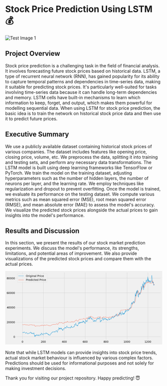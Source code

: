 # Stock Price Prediction Using LSTM 💰

![Test Image 1](https://potomacpulse.org/wp-content/uploads/2023/03/stockmarket.jpeg?w=640)

## Project Overview

Stock price prediction is a challenging task in the field of financial analysis. It involves forecasting future stock prices based on historical data. LSTM, a type of recurrent neural network (RNN), has gained popularity for its ability to capture temporal patterns and dependencies in time-series data, making it suitable for predicting stock prices. It's particularly well-suited for tasks involving time-series data because it can handle long-term dependencies and memory. LSTM cells have built-in mechanisms to learn which information to keep, forget, and output, which makes them powerful for modelling sequential data. When using LSTM for stock price prediction, the basic idea is to train the network on historical stock price data and then use it to predict future prices. 

## Executive Summary

We use a publicly available dataset containing historical stock prices of various companies. The dataset includes features like opening price, closing price, volume, etc. We preprocess the data, splitting it into training and testing sets, and perform any necessary data transformations. The LSTM model is built using deep learning frameworks like TensorFlow or PyTorch. We train the model on the training dataset, adjusting hyperparameters such as the number of hidden layers, the number of neurons per layer, and the learning rate. We employ techniques like regularization and dropout to prevent overfitting. Once the model is trained, we evaluate its performance on the testing dataset. We compute various metrics such as mean squared error (MSE), root mean squared error (RMSE), and mean absolute error (MAE) to assess the model's accuracy. We visualize the predicted stock prices alongside the actual prices to gain insights into the model's performance.

## Results and Discussion

In this section, we present the results of our stock market prediction experiments. We discuss the model's performance, its strengths, limitations, and potential areas of improvement. We also provide visualizations of the predicted stock prices and compare them with the actual prices.

![Test Image 1](download.png)

Note that while LSTM models can provide insights into stock price trends, actual stock market behaviour is influenced by various complex factors. Predictions should be used for informational purposes and not solely for making investment decisions.

Thank you for visiting our project repository. Happy predicting! 😇

